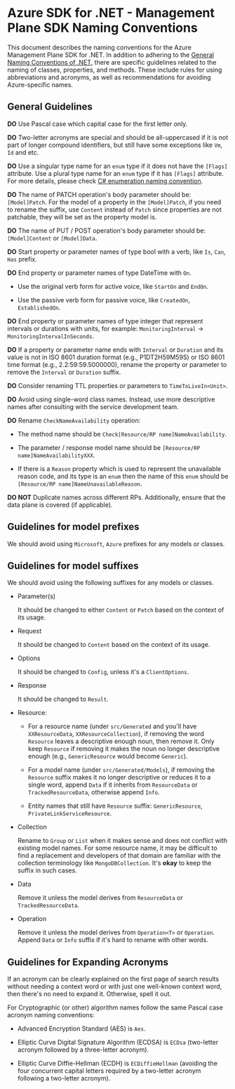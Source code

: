 # Azure SDK for .NET - Management Plane SDK Naming Conventions

This document describes the naming conventions for the Azure Management Plane SDK for .NET.
In addition to adhering to the [General Naming Conventions of .NET](https://learn.microsoft.com/dotnet/standard/design-guidelines/general-naming-conventions), there are specific guidelines related to the naming of classes, properties, and methods. These include rules for using abbreviations and acronyms, as well as recommendations for avoiding Azure-specific names.

## General Guidelines

**DO** Use Pascal case which capital case for the first letter only.

**DO** Two-letter acronyms are special and should be all-uppercased if it is not part of longer compound identifiers, but still have some exceptions like `Vm`, `Id` and etc. 

**DO** Use a singular type name for an `enum` type if it does not have the `[Flags]` attribute. Use a plural type name for an `enum` type if it has `[Flags]` attribute. For more details, please check [C# enumeration naming convention](https://docs.microsoft.com/dotnet/standard/design-guidelines/names-of-classes-structs-and-interfaces#naming-enumerations).

**DO** The name of PATCH operation's body parameter should be: `[Model]Patch`.  For the model of a property in the `[Model]Patch`, if you need to rename the suffix, use `Content` instead of `Patch` since properties are not patchable, they will be set as the property model is.

**DO** The name of PUT / POST operation's body parameter should be: `[Model]Content` or  `[Model]Data`.

**DO** Start property or parameter names of type bool with a verb, like `Is`, `Can`, `Has` prefix.

**DO** End property or parameter names of type DateTime with `On`.

  - Use the original verb form for active voice, like `StartOn` and `EndOn`.

  - Use the passive verb form for passive voice, like `CreatedOn`, `EstablishedOn`. 

**DO** End property or parameter names of type integer that represent intervals or durations with units, for example: `MonitoringInterval` -> `MonitoringIntervalInSeconds`.

**DO** If a property or parameter name ends with `Interval` or `Duration` and its value is not in ISO 8601 duration format (e.g., P1DT2H59M59S) or ISO 8601 time format (e.g., 2.2:59:59.5000000), rename the property or parameter to remove the `Interval` or `Duration` suffix.

**DO** Consider renaming TTL properties or parameters to `TimeToLiveIn<Unit>`. 

**DO** Avoid using single-word class names. Instead, use more descriptive names after consulting with the service development team.

**DO** Rename `CheckNameAvailability` operation:

  - The method name should be `Check[Resource/RP name]NameAvailability`.

  - The parameter / response model name should be `[Resource/RP name]NameAvailabilityXXX`.

  - If there is a `Reason` property which is used to represent the unavailable reason code, and its type is an `enum` then the name of this `enum` should be `[Resource/RP name]NameUnavailableReason`.

**DO NOT** Duplicate names across different RPs. Additionally, ensure that the data plane is covered (if applicable).

## Guidelines for model prefixes

We should avoid using `Microsoft`, `Azure` prefixes for any models or classes.

## Guidelines for model suffixes

We should avoid using the following suffixes for any models or classes.

- Parameter(s)

  It should be changed to either `Content` or `Patch` based on the context of its usage.

- Request

  It should be changed to `Content` based on the context of its usage.
 
- Options

  It should be changed to `Config`, unless it's a `ClientOptions`.

- Response

  It should be changed to `Result`.

- Resource:  
        
  - For a resource name (under `src/Generated` and you'll have `XXResourceData`, `XXResourceCollection`), if removing the word `Resource` leaves a descriptive enough noun, then remove it. Only keep `Resource` if removing it makes the noun no longer descriptive enough (e.g., `GenericResource` would become `Generic`). 

  - For a model name (under `src/Generated/Models`), if removing the `Resource` suffix makes it no longer descriptive or reduces it to a single word, append `Data` if it inherits from `ResourceData` or `TrackedResourceData`, otherwise append `Info`. 
        
  - Entity names that still have `Resource` suffix: `GenericResource`, `PrivateLinkServiceResource`.

- Collection

  Rename to `Group` or `List` when it makes sense and does not conflict with existing model names.
  For some resource name, it may be difficult to find a replacement and developers of that domain are familiar with the collection terminology like `MongoDBCollection`. It's **okay** to keep the suffix in such cases.

- Data

  Remove it unless the model derives from `ResourceData` or `TrackedResourceData`.

- Operation

  Remove it unless the model derives from `Operation<T>` or `Operation`.  Append `Data` or `Info` suffix if it's hard to rename with other words.

## Guidelines for Expanding Acronyms

If an acronym can be clearly explained on the first page of search results without needing a context word or with just one well-known context word, then there's no need to expand it. Otherwise, spell it out.

For Cryptographic (or other) algorithm names follow the same Pascal case acronym naming conventions:

- Advanced Encryption Standard (AES) is `Aes`.

- Elliptic Curve Digital Signature Algorithm (ECDSA) is `ECDsa` (two-letter acronym followed by a three-letter acronym).

- Elliptic Curve Diffie-Hellman (ECDH) is `ECDiffieHellman` (avoiding the four concurrent capital letters required by a two-letter acronym following a two-letter acronym). 
